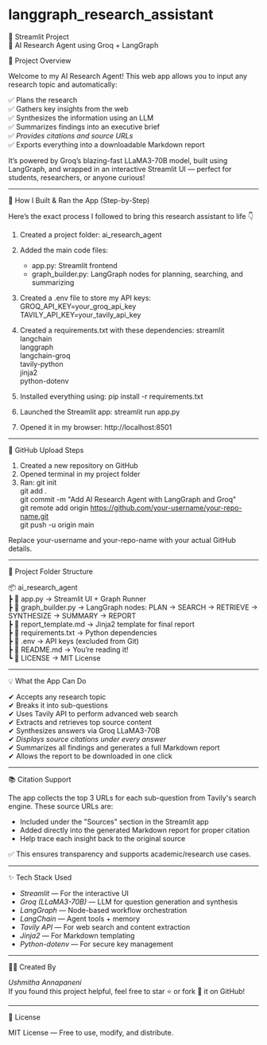 # langgraph_research_assistant

🧠 Streamlit Project  
📄 AI Research Agent using Groq + LangGraph

📌 Project Overview

Welcome to my AI Research Agent! This web app allows you to input any research topic and automatically:

✅ Plans the research  
✅ Gathers key insights from the web  
✅ Synthesizes the information using an LLM  
✅ Summarizes findings into an executive brief  
✅ *Provides citations and source URLs*  
✅ Exports everything into a downloadable Markdown report

It’s powered by Groq’s blazing-fast LLaMA3-70B model, built using LangGraph, and wrapped in an interactive Streamlit UI — perfect for students, researchers, or anyone curious!

---

🚀 How I Built & Ran the App (Step-by-Step)

Here’s the exact process I followed to bring this research assistant to life 👇

1. Created a project folder: ai_research_agent

2. Added the main code files:
    - app.py: Streamlit frontend
    - graph_builder.py: LangGraph nodes for planning, searching, and summarizing

3. Created a .env file to store my API keys:
   GROQ_API_KEY=your_groq_api_key  
   TAVILY_API_KEY=your_tavily_api_key

4. Created a requirements.txt with these dependencies:
   streamlit  
   langchain  
   langgraph  
   langchain-groq  
   tavily-python  
   jinja2  
   python-dotenv

5. Installed everything using:
   pip install -r requirements.txt

6. Launched the Streamlit app:
   streamlit run app.py

7. Opened it in my browser:
   http://localhost:8501

---

🔁 GitHub Upload Steps

1. Created a new repository on GitHub
2. Opened terminal in my project folder
3. Ran:
   git init  
   git add .  
   git commit -m "Add AI Research Agent with LangGraph and Groq"  
   git remote add origin https://github.com/your-username/your-repo-name.git  
   git push -u origin main

Replace your-username and your-repo-name with your actual GitHub details.

---

📁 Project Folder Structure

📦 ai_research_agent  
┣ 📄 app.py → Streamlit UI + Graph Runner  
┣ 📄 graph_builder.py → LangGraph nodes: PLAN → SEARCH → RETRIEVE → SYNTHESIZE → SUMMARY → REPORT  
┣ 📄 report_template.md → Jinja2 template for final report  
┣ 📄 requirements.txt → Python dependencies  
┣ 📄 .env → API keys (excluded from Git)  
┣ 📄 README.md → You’re reading it!  
┗ 📄 LICENSE → MIT License

---

💡 What the App Can Do

✔ Accepts any research topic  
✔ Breaks it into sub-questions  
✔ Uses Tavily API to perform advanced web search  
✔ Extracts and retrieves top source content  
✔ Synthesizes answers via Groq LLaMA3-70B  
✔ *Displays source citations under every answer*  
✔ Summarizes all findings and generates a full Markdown report  
✔ Allows the report to be downloaded in one click

---

📚 Citation Support

The app collects the top 3 URLs for each sub-question from Tavily's search engine. These source URLs are:

- Included under the "Sources" section in the Streamlit app
- Added directly into the generated Markdown report for proper citation
- Help trace each insight back to the original source

✅ This ensures transparency and supports academic/research use cases.

---

✨ Tech Stack Used

- *Streamlit* — For the interactive UI
- *Groq (LLaMA3-70B)* — LLM for question generation and synthesis
- *LangGraph* — Node-based workflow orchestration
- *LangChain* — Agent tools + memory
- *Tavily API* — For web search and content extraction
- *Jinja2* — For Markdown templating
- *Python-dotenv* — For secure key management

---

👩‍💻 Created By

*Ushmitha Annapaneni*  
If you found this project helpful, feel free to star ⭐ or fork 🍴 it on GitHub!

---

📄 License

MIT License — Free to use, modify, and distribute.